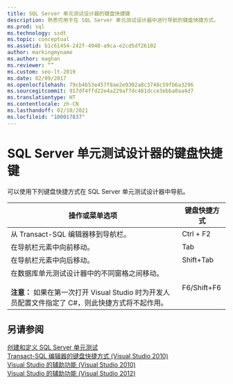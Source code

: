 ```yaml
---
title: SQL Server 单元测试设计器的键盘快捷键
description: 熟悉可用于在 SQL Server 单元测试设计器中进行导航的键盘快捷方式。
ms.prod: sql
ms.technology: ssdt
ms.topic: conceptual
ms.assetid: b1c61454-242f-4948-a9ca-e2cd5df26102
author: markingmyname
ms.author: maghan
ms.reviewer: “”
ms.custom: seo-lt-2019
ms.date: 02/09/2017
ms.openlocfilehash: 79cb4b53e457f8ae2e9302a8c3748c59fb6a3296
ms.sourcegitcommit: 917df4ffd22e4a229af7dc481dcce3ebba0aa4d7
ms.translationtype: HT
ms.contentlocale: zh-CN
ms.lasthandoff: 02/10/2021
ms.locfileid: "100017837"
---
```

# <a name="keyboard-shortcuts-for-sql-server-unit-test-designer"></a>SQL Server 单元测试设计器的键盘快捷键

可以使用下列键盘快捷方式在 SQL Server 单元测试设计器中导航。  
  
|操作或菜单选项|键盘快捷方式|  
|-|-|   
|从 Transact\-SQL 编辑器移到导航栏。|Ctrl + F2|  
|在导航栏元素中向前移动。|Tab|  
|在导航栏元素中向后移动。|Shift+Tab|  
|在数据库单元测试设计器中的不同窗格之间移动。<br /><br />**注意：** 如果在第一次打开 Visual Studio 时为开发人员配置文件指定了 C#，则此快捷方式将不起作用。|F6/Shift+F6|  
  
## <a name="see-also"></a>另请参阅  
[创建和定义 SQL Server 单元测试](../ssdt/creating-and-defining-sql-server-unit-tests.md)  
[Transact-SQL 编辑器的键盘快捷方式 (Visual Studio 2010)](/previous-versions/visualstudio/visual-studio-2010/aa833225(v=vs.100))  
[Visual Studio 的辅助功能 (Visual Studio 2010)](/previous-versions/visualstudio/visual-studio-2008/y4b5z3y3(v=vs.90))  
[Visual Studio 的辅助功能 (Visual Studio 2012)](/previous-versions/visualstudio/visual-studio-2015/ide/reference/accessibility-features-of-visual-studio)  
